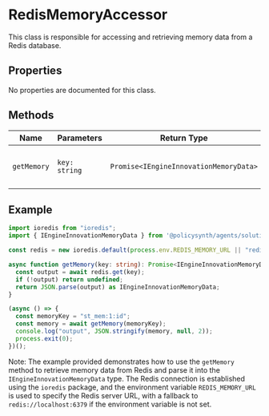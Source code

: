 # RedisMemoryAccessor

This class is responsible for accessing and retrieving memory data from a Redis database.

## Properties

No properties are documented for this class.

## Methods

| Name       | Parameters        | Return Type                             | Description                                 |
|------------|-------------------|-----------------------------------------|---------------------------------------------|
| `getMemory`| `key: string`     | `Promise<IEngineInnovationMemoryData>` | Retrieves memory data by key from Redis.    |

## Example

```typescript
import ioredis from "ioredis";
import { IEngineInnovationMemoryData } from '@policysynth/agents/solutions/tools/old/IEngineInnovationMemoryData';

const redis = new ioredis.default(process.env.REDIS_MEMORY_URL || "redis://localhost:6379");

async function getMemory(key: string): Promise<IEngineInnovationMemoryData | undefined> {
  const output = await redis.get(key);
  if (!output) return undefined;
  return JSON.parse(output) as IEngineInnovationMemoryData;
}

(async () => {
  const memoryKey = "st_mem:1:id";
  const memory = await getMemory(memoryKey);
  console.log("output", JSON.stringify(memory, null, 2));
  process.exit(0);
})();
```

Note: The example provided demonstrates how to use the `getMemory` method to retrieve memory data from Redis and parse it into the `IEngineInnovationMemoryData` type. The Redis connection is established using the `ioredis` package, and the environment variable `REDIS_MEMORY_URL` is used to specify the Redis server URL, with a fallback to `redis://localhost:6379` if the environment variable is not set.